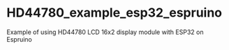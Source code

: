 # HD44780_example_esp32_espruino
Example of using HD44780 LCD 16x2 display module with ESP32 on Espruino
